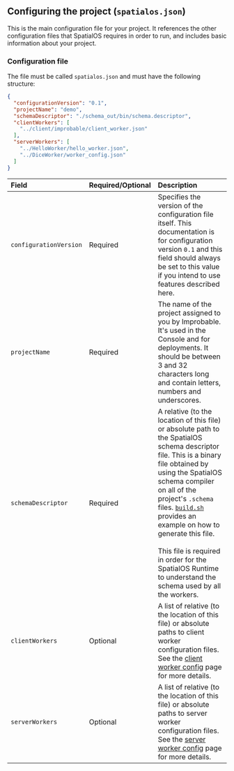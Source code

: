 ## Configuring the project (`spatialos.json`)

This is the main configuration file for your project. It references the other configuration files that SpatialOS requires in order to run, and includes basic information about your project.

### Configuration file

The file must be called `spatialos.json` and must have the following structure:
```json
{
  "configurationVersion": "0.1",
  "projectName": "demo",
  "schemaDescriptor": "./schema_out/bin/schema.descriptor",
  "clientWorkers": [
    "../client/improbable/client_worker.json"
  ],
  "serverWorkers": [
    "../HelloWorker/hello_worker.json",
    "../DiceWorker/worker_config.json"
  ]
}
```

| Field | Required/Optional | Description | 
| :------------- | :------------- | :------- | 
| `configurationVersion`  | Required  | Specifies the version of the configuration file itself. This documentation is for configuration version `0.1` and this field should always be set to this value if you intend to use features described here. |
| `projectName`  | Required  | The name of the project assigned to you by Improbable. It's used in the Console and for deployments. It should be between 3 and 32 characters long and contain letters, numbers and underscores. |
| `schemaDescriptor` | Required | A relative (to the location of this file) or absolute path to the SpatialOS schema descriptor file. This is a binary file obtained by using the SpatialOS schema compiler on all of the project's `.schema` files. [`build.sh`](../../build.sh) provides an example on how to generate this file. <br><br> This file is required in order for the SpatialOS Runtime to understand the schema used by all the workers. |
| `clientWorkers` | Optional | A list of relative (to the location of this file) or absolute paths to client worker configuration files. See the [client worker config](client-worker-configuration.md) page for more details. |
| `serverWorkers` | Optional | A list of relative (to the location of this file) or absolute paths to server worker configuration files. See the [server worker config](server-worker-configuration.md) page for more details. |
